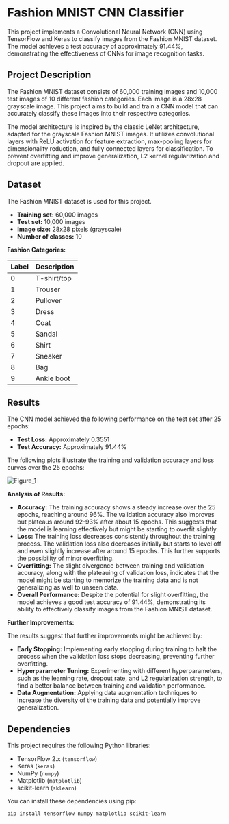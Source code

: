 # Fashion MNIST CNN Classifier

This project implements a Convolutional Neural Network (CNN) using TensorFlow and Keras to classify images from the Fashion MNIST dataset. The model achieves a test accuracy of approximately 91.44%, demonstrating the effectiveness of CNNs for image recognition tasks.

## Project Description

The Fashion MNIST dataset consists of 60,000 training images and 10,000 test images of 10 different fashion categories. Each image is a 28x28 grayscale image. This project aims to build and train a CNN model that can accurately classify these images into their respective categories.

The model architecture is inspired by the classic LeNet architecture, adapted for the grayscale Fashion MNIST images. It utilizes convolutional layers with ReLU activation for feature extraction, max-pooling layers for dimensionality reduction, and fully connected layers for classification. To prevent overfitting and improve generalization, L2 kernel regularization and dropout are applied.

## Dataset

The Fashion MNIST dataset is used for this project.

*   **Training set:** 60,000 images
*   **Test set:** 10,000 images
*   **Image size:** 28x28 pixels (grayscale)
*   **Number of classes:** 10

**Fashion Categories:**

| Label | Description   |
| ----- | ------------- |
| 0     | T-shirt/top   |
| 1     | Trouser       |
| 2     | Pullover      |
| 3     | Dress         |
| 4     | Coat          |
| 5     | Sandal        |
| 6     | Shirt         |
| 7     | Sneaker       |
| 8     | Bag           |
| 9     | Ankle boot    |

## Results

The CNN model achieved the following performance on the test set after 25 epochs:

*   **Test Loss:** Approximately 0.3551
*   **Test Accuracy:** Approximately 91.44%

The following plots illustrate the training and validation accuracy and loss curves over the 25 epochs:

![Figure_1](https://github.com/user-attachments/assets/4be69582-6f6d-4448-ba8c-6e5019421ce7)

**Analysis of Results:**

*   **Accuracy:** The training accuracy shows a steady increase over the 25 epochs, reaching around 96%. The validation accuracy also improves but plateaus around 92-93% after about 15 epochs. This suggests that the model is learning effectively but might be starting to overfit slightly.
*   **Loss:** The training loss decreases consistently throughout the training process. The validation loss also decreases initially but starts to level off and even slightly increase after around 15 epochs. This further supports the possibility of minor overfitting.
*   **Overfitting:** The slight divergence between training and validation accuracy, along with the plateauing of validation loss, indicates that the model might be starting to memorize the training data and is not generalizing as well to unseen data.
*   **Overall Performance:** Despite the potential for slight overfitting, the model achieves a good test accuracy of 91.44%, demonstrating its ability to effectively classify images from the Fashion MNIST dataset.

**Further Improvements:**

The results suggest that further improvements might be achieved by:

*   **Early Stopping:** Implementing early stopping during training to halt the process when the validation loss stops decreasing, preventing further overfitting.
*   **Hyperparameter Tuning:**  Experimenting with different hyperparameters, such as the learning rate, dropout rate, and L2 regularization strength, to find a better balance between training and validation performance.
*   **Data Augmentation:** Applying data augmentation techniques to increase the diversity of the training data and potentially improve generalization.

## Dependencies

This project requires the following Python libraries:

*   TensorFlow 2.x (`tensorflow`)
*   Keras (`keras`)
*   NumPy (`numpy`)
*   Matplotlib (`matplotlib`)
*   scikit-learn (`sklearn`)

You can install these dependencies using pip:

```bash
pip install tensorflow numpy matplotlib scikit-learn

